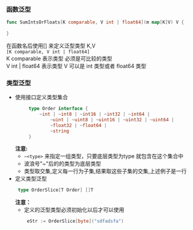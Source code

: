 ### 函数泛型

```go
func SumIntsOrFloats[K comparable, V int | float64](m map[K]V) V {
    
}
```

在函数名后使用[] 来定义泛型类型 K,V  
`[K comparable, V int | float64]`  
K comparable 表示类型 必须是可比较的类型  
V int | float64 表示类型 V 可以是 int 类型或者 float64 类型

### 类型泛型

-  使用接口定义类型集合  
   ```go
        type Order interface {
            ~int | ~int8 | ~int16 | ~int32 | ~int64 |
                ~uint | ~uint8 | ~uint16 | ~uint32 | ~uint64 |
                ~float32 | ~float64 |
                ~string
        }
   ```
   **注意:**
    - `~<type>` 来指定一组类型，只要底层类型为type 就包含在这个集合中
    - 波浪号"~"后的的类型为底层类型
    - 类型取交集,定义每一行为子集,结果取这些子集的交集,上述例子是一行
- 定义类型泛型
    ```go
     type OrderSlice[T Order] []T
    ```
    **注意：**  
    - 定义的泛型类型必须初始化以后才可以使用
      ```go
       eStr := OrderSlice[byte]("sdfadsfa")
      ```

